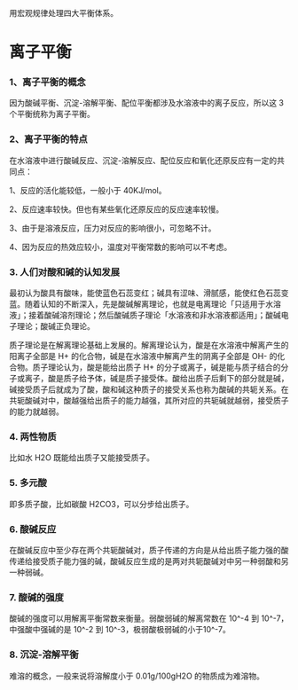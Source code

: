 用宏观规律处理四大平衡体系。

# 离子平衡

### 1、离子平衡的概念
因为酸碱平衡、沉淀-溶解平衡、配位平衡都涉及水溶液中的离子反应，所以这 3 个平衡统称为离子平衡。

### 2、离子平衡的特点
在水溶液中进行酸碱反应、沉淀-溶解反应、配位反应和氧化还原反应有一定的共同点：

1、反应的活化能较低，一般小于 40KJ/mol。

2、反应速率较快。但也有某些氧化还原反应的反应速率较慢。

3、由于是溶液反应，压力对反应的影响很小，可忽略不计。

4、因为反应的热效应较小，温度对平衡常数的影响可以不考虑。

### 3. 人们对酸和碱的认知发展
最初认为酸具有酸味，能使蓝色石蕊变红；碱具有涩味、滑腻感，能使红色石蕊变蓝。随着认知的不断深入，先是酸碱解离理论，也就是电离理论「只适用于水溶液」；接着酸碱溶剂理论；然后酸碱质子理论「水溶液和非水溶液都适用」；酸碱电子理论；酸碱正负理论。

质子理论是在解离理论基础上发展的。解离理论认为，酸是在水溶液中解离产生的阳离子全部是 H+ 的化合物，碱是在水溶液中解离产生的阴离子全部是 OH- 的化合物。质子理论认为，酸是能给出质子 H+ 的分子或离子，碱是能与质子结合的分子或离子，酸是质子给予体，碱是质子接受体。酸给出质子后剩下的部分就是碱，碱接受质子后就成为了酸，酸和碱这种质子的接受关系也称为酸碱的共轭关系。在共轭酸碱对中，酸越强给出质子的能力越强，其所对应的共轭碱就越弱，接受质子的能力就越弱。

### 4. 两性物质
比如水 H2O 既能给出质子又能接受质子。

### 5. 多元酸
即多质子酸，比如碳酸 H2CO3，可以分步给出质子。

### 6. 酸碱反应
在酸碱反应中至少存在两个共轭酸碱对，质子传递的方向是从给出质子能力强的酸传递给接受质子能力强的碱，酸碱反应生成的是两对共轭酸碱对中另一种弱酸和另一种弱碱。

### 7. 酸碱的强度
酸碱的强度可以用解离平衡常数来衡量。弱酸弱碱的解离常数在 10^-4 到 10^-7，中强酸中强碱的是 10^-2 到 10^-3，极弱酸极弱碱的小于10^-7。

### 8. 沉淀-溶解平衡
难溶的概念，一般来说将溶解度小于 0.01g/100gH2O 的物质成为难溶物。
